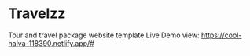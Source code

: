 # Travelzz
Tour and travel package website template
 Live Demo
   view:   https://cool-halva-118390.netlify.app/#
